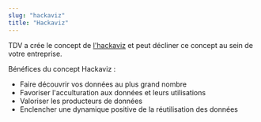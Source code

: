 ```yaml
---
slug: "hackaviz"
title: "Hackaviz"
---
```


TDV a crée le concept de [l'hackaviz](/hackaviz) et peut décliner ce concept au sein de votre entreprise.

Bénéfices du concept Hackaviz : 

- Faire découvrir vos données au plus grand nombre
- Favoriser l'acculturation aux données et leurs utilisations
- Valoriser les producteurs de données
- Enclencher une dynamique positive de la réutilisation des données

